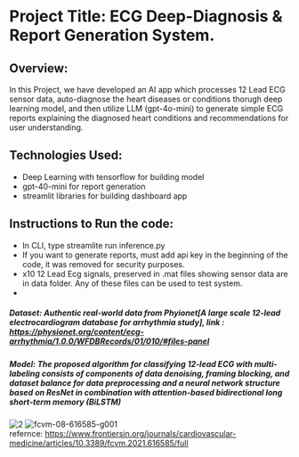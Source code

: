 # Project Title: ECG Deep-Diagnosis & Report Generation System.  

## Overview:  
In this Project, we have developed an AI app which processes 12 Lead ECG sensor data, auto-diagnose the heart diseases or conditions thorugh deep learning model, and then utilize LLM (gpt-4o-mini) to generate simple ECG reports explaining the diagnosed heart conditions and recommendations for user understanding.  

## Technologies Used:  
- Deep Learning with tensorflow for building model
- gpt-40-mini for report generation
- streamlit libraries for building dashboard app

## Instructions to Run the code:  
- In CLI, type streamlite run inference.py
- If you want to generate reports, must add api key in the beginning of the code, it was removed for security purposes.
- x10 12 Lead Ecg signals, preserved in .mat files showing sensor data are in data folder. Any of these files can be used to test system. 
- 
##### Dataset: Authentic real-world data from Phyionet[A large scale 12-lead electrocardiogram database for arrhythmia study], link : https://physionet.org/content/ecg-arrhythmia/1.0.0/WFDBRecords/01/010/#files-panel  

##### Model: The proposed algorithm for classifying 12-lead ECG with multi-labeling consists of components of data denoising, framing blocking, and dataset balance for data preprocessing and a neural network structure based on ResNet in combination with attention-based bidirectional long short-term memory (BiLSTM)

![2](https://github.com/user-attachments/assets/90291a9e-2ca8-4729-84df-7b7a2e80464a)
![fcvm-08-616585-g001](https://github.com/user-attachments/assets/111502d9-b909-4125-bf5e-948e02bf5220)  
refernce: https://www.frontiersin.org/journals/cardiovascular-medicine/articles/10.3389/fcvm.2021.616585/full  



